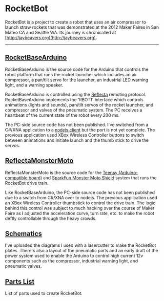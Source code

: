 # RocketBot #

RocketBot is a project to create a robot that uses an air compressor to launch straw rockets that was demonstrated at the 2012 Maker Faires in San Mateo CA and Seattle WA.  Its journey is chronicalled at [http://jaybeavers.org](http://jaybeavers.org).

----------

## [RocketBaseArduino](https://github.com/JayBeavers/RocketBot/tree/master/RocketBaseArduino) ##

RocketBaseArduino is the source code for the Arduino that controls the robot platform that runs the rocket launcher which includes an air compressor, a pan/tilt servo for the launcher, an industrial LED warning light, and a warning speaker.

RocketBaseArduino is controlled using the [Reflecta](https://github.com/JayBeavers/Reflecta) remoting protocol.  RocketBaseArduino implements the 'RBOT1' interface which controls animations (lights and sounds), pan/tilt servos of the rocket launcher, and compressor and valves of the pneumatic system.  The PC receives a heartbeat of the current state of the robot every 200 ms.

The PC-side source code has not been published.  I've switched from a C#/XNA application to a [nodejs client](https://github.com/JayBeavers/Reflecta/tree/master/NodeClient) but the port is not yet complete.  The previous application used XBox Wireless Controller buttons to switch between animations and initiate launch and the thumb stick to drive the servos.

## [ReflectaMonsterMoto](https://github.com/JayBeavers/ReflectaMonsterMoto) ##

ReflectaMonsterMoto is the source code for the [Teensy (Arduino-compatible board)](http://www.pjrc.com/teensy/) and [SparkFun Monster Moto Shield](https://www.sparkfun.com/products/10182) system that runs the RocketBot drive train.

Like RocketBaseArduino, the PC-side source code has not been published due to a switch from C#/XNA over to nodejs.  The previous application used an XBox Wireless Controller thumbstick to control the drive train.  The logic behind this control was subject to much hacking over the course of Maker Faire as I adjusted the acceleration curve, turn rate, etc. to make the robot deftly controllable through the heavy crowds.

## [Schematics](https://github.com/JayBeavers/RocketBot/tree/master/Schematics) ##

I've uploaded the diagrams I used with a lasercutter to make the RocketBot plates.  There's also a layout of the pneumatic parts and an early draft of the power system used to enable the Arduino to control high current 12v components such as the compressor, industrial warning light, and pneumatic valves.

## [Parts List](https://github.com/JayBeavers/RocketBot/blob/master/PartsList.md) ##

List of parts used to create RocketBot.